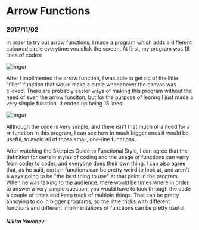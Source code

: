 # Arrow Functions
### 2017/11/02

In order to try out arrow functions, I made a program which adds a different coloured circle everytime you click the screen. At first, my program was 18 lines of codes:

![Imgur](https://i.imgur.com/fJHJISa.png)

After I implimented the arrow function, I was able to get rid of the little "filler" function that would make a circle whenenever the canvas was clicked. There are probably easier ways of making this program without the need of even the arrow funciton, but for the purpose of learing I just made a very simple function. It ended up being 15 lines:

![Imgur](https://i.imgur.com/1f63Q4J.png)

Allthough the code is very simple, and there isn't that much of a need for a => function in this program, I can see how in much bigger ones it would be useful, to avoid all of those small, one-line functions.

After watching the Sketpics Guide to Functional Style, I can agree that the definition for certain styles of coding and the usage of functions can varry from coder to coder, and everyone does their own thing. I can also agree that, as he said, certain functions can be pretty weird to look at, and aren't always going to be "the best thing to use" at that point in the program. When he was talking to the audience, there would be times where in order to answer a very simple question, you would have to look through the code a couple of times and keep track of multiple things. That can be pretty annoying to do in bigger programs, so the little tricks with different functions and different implimentations of functions can be pretty useful. 

#### *Nikita Yovchev*
